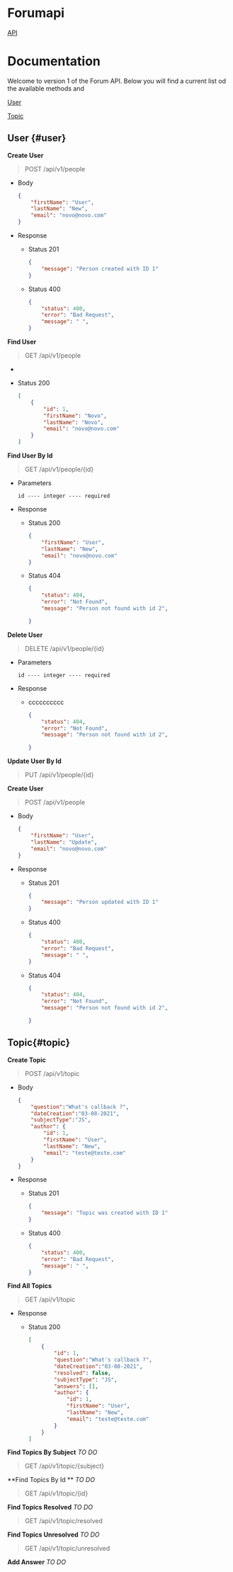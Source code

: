 # Forumapi

[API](https://forum-api-live.herokuapp.com/)

# Documentation
Welcome to version 1 of the Forum API. Below you will find a current list od the available methods and  

[User](#user)

[Topic](#topic)

## User {#user}

**Create User** 

>POST /api/v1/people

- Body 

  ```JSON
  {
      "firstName": "User",
      "lastName": "New",
      "email": "novo@novo.com"
  }
  ```

- Response 

  - Status 201

    ```json
    {
        "message": "Person created with ID 1"
    }
    ```

  - Status 400

    ```json
    {
    	"status": 400,
        "error": "Bad Request",
        "message": " ",
    }
    ```

    

**Find User**

> GET /api/v1/people

- 

  - Status 200

    ```json
    [
        {
            "id": 1,
            "firstName": "Novo",
            "lastName": "Novo",
            "email": "novo@novo.com"
        }
    ]
    ```

**Find User By Id**

> GET /api/v1/people/{id}

- Parameters  

  `id ---- integer ---- required  `

- Response 

  - Status 200

    ```json
    {
        "firstName": "User",
        "lastName": "New",
        "email": "novo@novo.com"
    }
    ```

  - Status 404

    ```json
    {
    	"status": 404,
        "error": "Not Found",
        "message": "Person not found with id 2",
    
    }
    ```

    

**Delete User**

> DELETE /api/v1/people/{id}

- Parameters  

  `id ---- integer ---- required  `

- Response

  - cccccccccc

    ```json
    {
    	"status": 404,
        "error": "Not Found",
        "message": "Person not found with id 2",
    
    }
    ```

    

**Update User By Id**

> PUT /api/v1/people/{id}

**Create User** 

>POST /api/v1/people

- Body 

  ```JSON
  {
      "firstName": "User",
      "lastName": "Update",
      "email": "novo@novo.com"
  }
  ```

- Response 

  - Status 201

    ```json
    {
        "message": "Person updated with ID 1"
    }
    ```

  - Status 400

    ```json
    {
    	"status": 400,
        "error": "Bad Request",
        "message": " ",
    }
    ```

  - Status 404

    ```json
    {
    	"status": 404,
        "error": "Not Found",
        "message": "Person not found with id 2",
    
    }
    ```

    



## Topic{#topic}

**Create Topic**

> POST /api/v1/topic

- Body 

  ```JSON
  {
      "question":"What's callback ?",
      "dateCreation":"03-08-2021",
      "subjectType":"JS",
      "author": {
          "id": 1,
          "firstName": "User",
          "lastName": "New",
          "email": "teste@teste.com"
      }
  }
  ```

- Response 

  - Status 201

    ```json
    {
        "message": "Topic was created with ID 1"
    }
    ```

  - Status 400

    ```json
    {
    	"status": 400,
        "error": "Bad Request",
        "message": " ",
    }
    ```

    



**Find All Topics**

> GET /api/v1/topic

- Response

  - Status 200

    ```json
    [
        {
            "id": 1,
            "question":"What's callback ?",
            "dateCreation":"03-08-2021",
            "resolved": false,
            "subjectType": "JS",
            "answers": [],
            "author": {
                "id": 1,
                "firstName": "User",
                "lastName": "New",
                "email": "teste@teste.com"
            }
        }
    ]
    ```

    

**Find Topics By Subject**  *TO DO*

> GET /api/v1/topic/{subject}

**Find Topics By Id ** *TO DO*

> GET /api/v1/topic/{id}

**Find Topics Resolved** *TO DO*

> GET /api/v1/topic/resolved

**Find Topics Unresolved** *TO DO*

>  GET /api/v1/topic/unresolved

**Add Answer** *TO DO*



